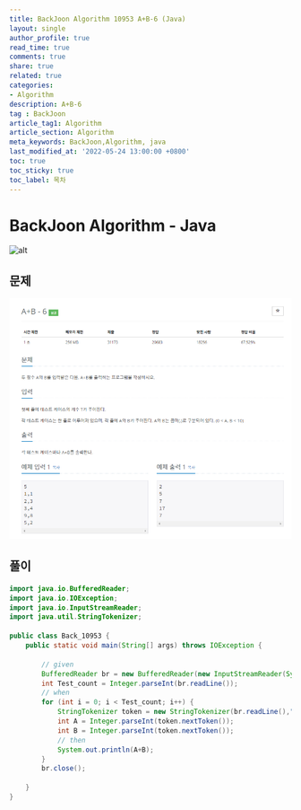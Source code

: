 ```yaml
---
title: BackJoon Algorithm 10953 A+B-6 (Java)
layout: single
author_profile: true
read_time: true
comments: true
share: true
related: true
categories:
- Algorithm
description: A+B-6
tag : BackJoon
article_tag1: Algorithm
article_section: Algorithm
meta_keywords: BackJoon,Algorithm, java
last_modified_at: '2022-05-24 13:00:00 +0800'
toc: true
toc_sticky: true
toc_label: 목차
---
```


BackJoon Algorithm - Java
====================

![alt](https://d2gd6pc034wcta.cloudfront.net/images/logo@2x.png)

## 문제

![alt](/assets/images/post/Algorithm/10953.png)


## 풀이

```java
import java.io.BufferedReader;
import java.io.IOException;
import java.io.InputStreamReader;
import java.util.StringTokenizer;

public class Back_10953 {
    public static void main(String[] args) throws IOException {

        // given
        BufferedReader br = new BufferedReader(new InputStreamReader(System.in));
        int Test_count = Integer.parseInt(br.readLine());
        // when
        for (int i = 0; i < Test_count; i++) {
            StringTokenizer token = new StringTokenizer(br.readLine(),",");
            int A = Integer.parseInt(token.nextToken());
            int B = Integer.parseInt(token.nextToken());
            // then
            System.out.println(A+B);
        }
        br.close();

    }
}



```
